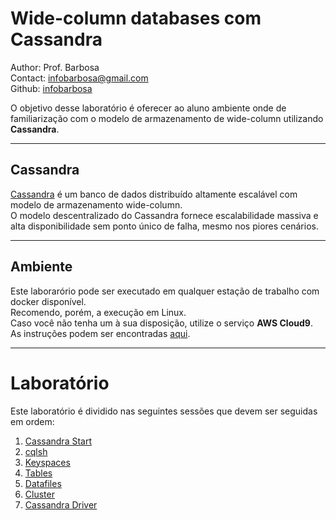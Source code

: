 # Wide-column databases com Cassandra

Author: Prof. Barbosa<br>
Contact: infobarbosa@gmail.com<br>
Github: [infobarbosa](https://github.com/infobarbosa)

O objetivo desse laboratório é oferecer ao aluno ambiente onde de familiarização com o modelo de armazenamento de wide-column utilizando **Cassandra**.

---

## Cassandra

[Cassandra](https://cassandra.apache.org/_/index.html) é um banco de dados distribuído altamente escalável com modelo de armazenamento wide-column. <br>
O modelo descentralizado do Cassandra fornece escalabilidade massiva e alta disponibilidade sem ponto único de falha, mesmo nos piores cenários.

---

## Ambiente 
Este laborarório pode ser executado em qualquer estação de trabalho com docker disponível.<br>
Recomendo, porém, a execução em Linux.<br>
Caso você não tenha um à sua disposição, utilize o serviço **AWS Cloud9**. As instruções podem ser encontradas [aqui](https://github.com/infobarbosa/data-engineering-cloud9).

---

# Laboratório

Este laboratório é dividido nas seguintes sessões que devem ser seguidas em ordem:
1. [Cassandra Start](./01-Cassandra-Start)
2. [cqlsh](./02-cqlsh)
3. [Keyspaces](./03-Keyspaces)
4. [Tables](./04-Tables)
5. [Datafiles](./05-Datafiles)
6. [Cluster](./06-Cluster)
7. [Cassandra Driver](./07-Cassandra-Driver)


